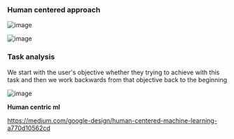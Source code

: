### Human centered approach

![image](https://github.com/shekharbiswas/AI-Product-Management/assets/32758439/8d0c657e-6e0b-4b88-a394-d3f0b2123436)

![image](https://github.com/shekharbiswas/AI-Product-Management/assets/32758439/bdc5348d-b264-490f-9088-4196b2a0f26f)


### Task analysis

We start with the user's objective whether they trying to achieve with this task and then we work backwards from that objective back to the beginning

![image](https://github.com/shekharbiswas/AI-Product-Management/assets/32758439/356f6a52-76ef-48e9-8eba-b27298856214)


**Human centric ml**

https://medium.com/google-design/human-centered-machine-learning-a770d10562cd

